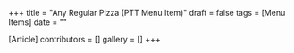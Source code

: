 +++
title = "Any Regular Pizza (PTT Menu Item)"
draft = false
tags = [Menu Items]
date = ""

[Article]
contributors = []
gallery = []
+++